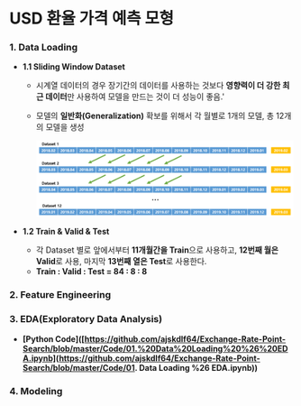 # USD 환율 가격 예측 모형

### 1. Data Loading

- **1.1 Sliding Window Dataset**

  - 시계열 데이터의 경우 장기간의 데이터를 사용하는 것보다 **영향력이 더 강한 최근 데이터**만 사용하여 모델을 만드는 것이 더 성능이 좋음.'
  - 모델의 **일반화(Generalization)** 확보를 위해서 각 월별로 1개의 모델, 총 12개의 모델을 생성

    ![figure](./figure/figure01.png)

- **1.2 Train & Valid & Test**
  
  - 각 Dataset 별로 앞에서부터 **11개월간을 Train**으로 사용하고, **12번째 월은 Valid**로 사용, 마지막 **13번째 열은 Test**로 사용한다.
  - **Train : Valid : Test = 84 : 8 : 8**





### 2. Feature Engineering





### 3. EDA(Exploratory Data Analysis)

- **[Python Code]([https://github.com/ajskdlf64/Exchange-Rate-Point-Search/blob/master/Code/01.%20Data%20Loading%20%26%20EDA.ipynb](https://github.com/ajskdlf64/Exchange-Rate-Point-Search/blob/master/Code/01. Data Loading %26 EDA.ipynb))**





### 4. Modeling